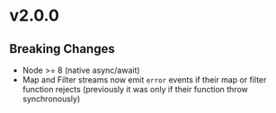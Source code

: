 # v2.0.0

## Breaking Changes

-   Node >= 8 (native async/await)
-   Map and Filter streams now emit `error` events if their map or filter function rejects (previously it was only if their function throw synchronously)
